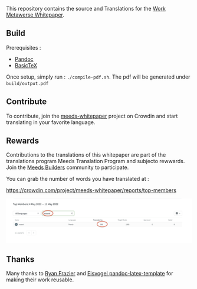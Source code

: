 This repository contains the source and Translations for the [Work Metawerse Whitepaper](https://mirror.xyz/meedsdao.eth/EDh9QfsuuIDNS0yKcQDtGdXc25vfkpnnKpc3RYUTJgc).


## Build ##

Prerequisites : 
* [Pandoc](https://pandoc.org/)
* [BasicTeX](https://tug.org/mactex/morepackages.html)

Once setup, simply run : ```./compile-pdf.sh```.
The pdf will be generated under ```build/output.pdf```

## Contribute ##

To contribute, join the [meeds-whitepaper](https://crowdin.com/project/meeds-whitepaper) project on Crowdin and start translating in your favorite language.

## Rewards ##

Contributions to the translations of this whitepaper are part of the translations program Meeds Translation Program and subjecto rewwards.
Join the [Meeds Builders](https://builders.meeds.io) community to participate.


You can grab the number of words you have translated at :

https://crowdin.com/project/meeds-whitepaper/reports/top-members

![Count your translations on Crowdin](img/crowdin-top-members.png)

## Thanks ##

Many thanks to [Ryan Frazier](https://pianomanfrazier.com/post/write-a-book-with-markdown/) and [Eisvogel pandoc-latex-template](https://github.com/Wandmalfarbe/pandoc-latex-template) for making their work reusable.

